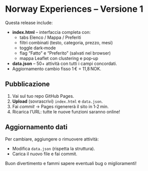 # Norway Experiences – Versione 1

Questa release include:
* **index.html** – interfaccia completa con:
  * tabs Elenco / Mappa / Preferiti
  * filtri combinati (testo, categoria, prezzo, mesi)
  * toggle dark‑mode
  * flag “Fatto” e “Preferito” (salvati nel browser)
  * mappa Leaflet con clustering e pop‑up
* **data.json** – 50+ attività con tutti i campi concordati.
* Aggiornamento cambio fisso 1 € = 11,8 NOK.

## Pubblicazione

1. Vai sul tuo repo GitHub Pages.
2. **Upload** (sovrascrivi) `index.html` e `data.json`.
3. Fai *commit* → Pages rigenererà il sito in 1‑2 min.
4. Ricarica l’URL: tutte le nuove funzioni saranno online!

## Aggiornamento dati

Per cambiare, aggiungere o rimuovere attività:
* Modifica `data.json` (rispetta la struttura).
* Carica il nuovo file e fai commit.

Buon divertimento e fammi sapere eventuali bug o miglioramenti!
